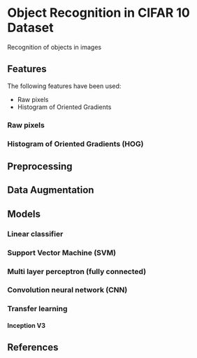 # Object Recognition in CIFAR 10 Dataset

Recognition of objects in images

## Features

The following features have been used:
- Raw pixels
- Histogram of Oriented Gradients

### Raw pixels

### Histogram of Oriented Gradients (HOG)

## Preprocessing

## Data Augmentation

## Models


### Linear classifier

### Support Vector Machine (SVM)

### Multi layer perceptron (fully connected)

### Convolution neural network (CNN)


### Transfer learning

#### Inception V3


## References
